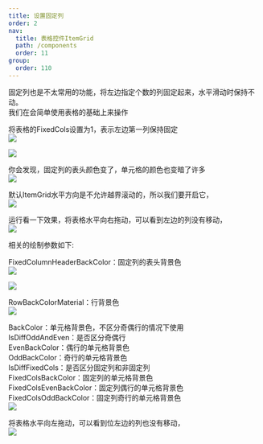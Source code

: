 ```yaml
---
title: 设置固定列
order: 2
nav:
  title: 表格控件ItemGrid
  path: /components
  order: 11
group:
  order: 110
---
```


固定列也是不太常用的功能，将左边指定个数的列固定起来，水平滑动时保持不动。  
我们在会简单使用表格的基础上来操作  

将表格的FixedCols设置为1，表示左边第一列保持固定  
![](http://www.orangeui.cn/wordpress/wp-content/uploads/2020/02/word-image-58.png)

![](http://www.orangeui.cn/wordpress/wp-content/uploads/2020/02/word-image-59.png)



你会发现，固定列的表头颜色变了，单元格的颜色也变暗了许多  
![](http://www.orangeui.cn/wordpress/wp-content/uploads/2020/02/word-image-60.png)

默认ItemGrid水平方向是不允许越界滚动的，所以我们要开启它，  
![](http://www.orangeui.cn/wordpress/wp-content/uploads/2020/02/word-image-61.png)


运行看一下效果，将表格水平向右拖动，可以看到左边的列没有移动，  
![](http://www.orangeui.cn/wordpress/wp-content/uploads/2020/02/word-image-62.png)


 
 
 
相关的绘制参数如下:  

FixedColumnHeaderBackColor：固定列的表头背景色  
![](http://www.orangeui.cn/wordpress/wp-content/uploads/2020/02/word-image-63.png)

![](http://www.orangeui.cn/wordpress/wp-content/uploads/2020/02/word-image-64.png)






RowBackColorMaterial：行背景色  
![](http://www.orangeui.cn/wordpress/wp-content/uploads/2020/02/word-image-65.png)




BackColor：单元格背景色，不区分奇偶行的情况下使用  
IsDiffOddAndEven：是否区分奇偶行  
EvenBackColor：偶行的单元格背景色  
OddBackColor：奇行的单元格背景色  
IsDiffFixedCols：是否区分固定列和非固定列  
FixedColsBackColor：固定列的单元格背景色  
FixedColsEvenBackColor：固定列偶行的单元格背景色  
FixedColsOddBackColor：固定列奇行的单元格背景色  
![](http://www.orangeui.cn/wordpress/wp-content/uploads/2020/02/word-image-66.png)


将表格水平向左拖动，可以看到位左边的列也没有移动，  
![](http://www.orangeui.cn/wordpress/wp-content/uploads/2020/02/word-image-67.png)





